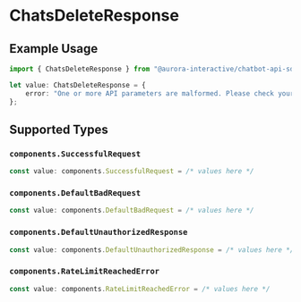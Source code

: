 # ChatsDeleteResponse

## Example Usage

```typescript
import { ChatsDeleteResponse } from "@aurora-interactive/chatbot-api-sdk/models/operations";

let value: ChatsDeleteResponse = {
    error: "One or more API parameters are malformed. Please check your request and try again",
};
```

## Supported Types

### `components.SuccessfulRequest`

```typescript
const value: components.SuccessfulRequest = /* values here */
```

### `components.DefaultBadRequest`

```typescript
const value: components.DefaultBadRequest = /* values here */
```

### `components.DefaultUnauthorizedResponse`

```typescript
const value: components.DefaultUnauthorizedResponse = /* values here */
```

### `components.RateLimitReachedError`

```typescript
const value: components.RateLimitReachedError = /* values here */
```

